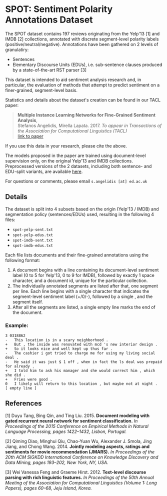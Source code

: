 # SPOT: Sentiment Polarity Annotations Dataset

The SPOT dataset contains 197 reviews originating from the Yelp'13 [1] and IMDB [2] collections,
annotated with discrete segment-level polarity labels (positive/neutral/negative). Annotations 
have been gathered on 2 levels of granulatiry:

 - Sentences
 - Elementary Discourse Units (EDUs), i.e. sub-sentence clauses produced by a state-of-the-art
RST parser [3]

This dataset is intended to aid sentiment analysis research and, in particular, the evaluation 
of methods that attempt to predict sentiment on a finer-grained, segment-level basis.

Statistics and details about the dataset's creation can be found in our TACL paper:

> **Multiple Instance Learning Networks for Fine-Grained Sentiment Analysis**,<br/>
> Stefanos Angelidis, Mirella Lapata. 2017. 
> _To appear in Transactions of the Association for Computational Linguistics (TACL)_ <br/>
> [link to paper](http://homepages.inf.ed.ac.uk/s1258635/milnet-sentiment.pdf)

If you use this data in your research, please cite the above.

The models proposed in the paper are trained using document-level supervision only, on the 
original Yelp'13 and IMDB collections. Preprocessed versions of the 2 datasets, including both 
sentence- and EDU-split variants, are available [here](#).

For questions or comments, please email `s.angelidis [at] ed.ac.uk`

## Details

The dataset is split into 4 subsets based on the origin (Yelp'13 / IMDB) and segmentation 
policy (sentences/EDUs) used, resulting in the following 4 files:
 - `spot-yelp-sent.txt`
 - `spot-yelp-edus.txt`
 - `spot-imdb-sent.txt`
 - `spot-imdb-edus.txt`

Each file lists documents and their fine-grained annotations using the following format:

1. A document begins with a line containing its document-level sentiment label (0 to 5 for 
Yelp'13, 0 to 9 for IMDB), followed by exactly 1 space character, and a document id, unique for 
the particular collection.
2. The individually annotated segments are listed after that, one segment per line. Each line
begins with a single character that indicates the segment-level sentiment label (+/0/-), 
followed by a single <tab>, and the segment itself.
3. After all the segments are listed, a single empty line marks the end of the document.

### Example:

```
3 0318862
-	This location is in a scary neighborhood .
+	But , the inside was renovated with mcd 's new interior design .
+	So it looks nice and well kept up thus far .
-	The cashier i got tried to charge me for using my living social deal .
-	He said it was just $ 1 off , when in fact the ls deal was prepaid for already .
+	I told him to ask his manager and she would correct him , which she did .
+	Fries were good .
0	I likely will return to this location , but maybe not at night .
[ empty line ]
```

## References

[1] Duyu Tang, Bing Qin, and Ting Liu. 2015.
**Document modeling with gated recurrent neural network for sentiment classification.**
_In Proceedings of the 2015 Conference on Empirical Methods in Natural Language Processing, pages 1422–1432, Lisbon, Portugal._

[2] Qiming Diao, Minghui Qiu, Chao-Yuan Wu, Alexander J. Smola, Jing Jiang, and Chong Wang. 2014.
**Jointly modeling aspects, ratings and sentiments for movie recommendation (JMARS).**
_In Proceedings of the 20th ACM SIGKDD International Conference on Knowledge Discovery and Data Mining, pages 193–202, New York, NY, USA._

[3] Wei Vanessa Feng and Graeme Hirst. 2012. 
**Text-level discourse parsing with rich linguistic features.**
_In Proceedings of the 50th Annual Meeting of the Association for Computational Linguistics (Volume 1: Long Papers), pages 60–68, Jeju Island, Korea._
